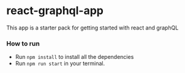 # react-graphql-app
This app is a starter pack for getting started with react and graphQL

### How to run
- Run `npm install` to install all the dependencies
- Run `npm run start` in your terminal.
